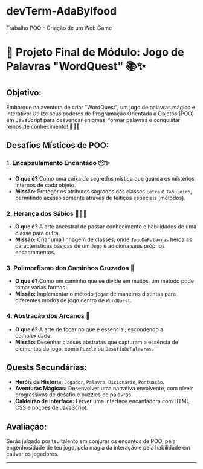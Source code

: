 # devTerm-AdaByIfood
Trabalho POO - Criação de um Web Game

# 🎲 Projeto Final de Módulo: Jogo de Palavras "WordQuest" 📚✨

## **Objetivo:**
Embarque na aventura de criar "WordQuest", um jogo de palavras mágico e interativo! Utilize seus poderes de Programação Orientada a Objetos (POO) em JavaScript para desvendar enigmas, formar palavras e conquistar reinos de conhecimento! 🧙‍♂️🔠

## **Desafios Místicos de POO:**

### 1. **Encapsulamento Encantado 📦✨**
   - **O que é?** Como uma caixa de segredos mística que guarda os mistérios internos de cada objeto.
   - **Missão:** Proteger os atributos sagrados das classes `Letra` e `Tabuleiro`, permitindo acesso somente através de feitiços especiais (métodos).

### 2. **Herança dos Sábios 🧙‍♂️📜**
   - **O que é?** A arte ancestral de passar conhecimento e habilidades de uma classe para outra.
   - **Missão:** Criar uma linhagem de classes, onde `JogoDePalavras` herda as características básicas de um `Jogo` e adiciona seus próprios encantamentos.

### 3. **Polimorfismo dos Caminhos Cruzados 🌌**
   - **O que é?** Como um caminho que se divide em muitos, um método pode tomar várias formas.
   - **Missão:** Implementar o método `jogar` de maneiras distintas para diferentes modos de jogo dentro de `WordQuest`.

### 4. **Abstração dos Arcanos 🔮**
   - **O que é?** A arte de focar no que é essencial, escondendo a complexidade.
   - **Missão:** Desenhar classes abstratas que capturam a essência de elementos do jogo, como `Puzzle` ou `DesafioDePalavras`.

## **Quests Secundárias:**

- **Heróis da História:** `Jogador`, `Palavra`, `Dicionário`, `Pontuação`.
- **Aventuras Mágicas:** Desenvolver uma narrativa envolvente, com níveis progressivos de desafio e puzzles de palavras.
- **Caldeirão de Interface:** Ferver uma interface encantadora com HTML, CSS e poções de JavaScript.

## **Avaliação:**
Serás julgado por teu talento em conjurar os encantos de POO, pela engenhosidade de teu jogo, pela magia da interação e pela habilidade em cativar os jogadores.

---

